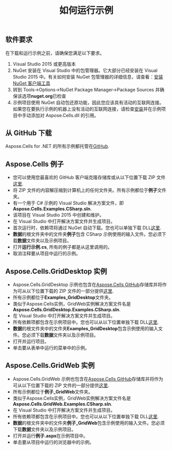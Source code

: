 ﻿---
title: 如何运行示例
type: docs
weight: 140
url: /zh/net/how-to-run-the-examples/
---
## **软件要求**
在下载和运行示例之前，请确保您满足以下要求。

1. Visual Studio 2015 或更高版本
1. NuGet 安装在 Visual Studio 中的包管理器。它大部分已经安装在 Visual Studio 2015 中。有关如何安装 NuGet 包管理器的详细信息，请查看：[安装 NuGet 客户端工具](https://docs.microsoft.com/en-us/nuget/install-nuget-client-tools)
1. 转到 Tools->Options->NuGet Package Manager->Package Sources 并确保该选项**nuget.org**已检查
1. 示例项目使用 NuGet 自动包还原功能，因此您应该具有活动的互联网连接。如果您在要执行示例的机器上没有活动的互联网连接，请检查[安装](/cells/zh/net/installation-and-deployment/)并在示例项目中手动添加对 Aspose.Cells.dll 的引用。
## **从 GitHub 下载**
Aspose.Cells for .NET 的所有示例都托管在[GitHub](https://github.com/aspose-cells/Aspose.Cells-for-.NET).
## **Aspose.Cells 例子**
- 您可以使用您最喜欢的 GitHub 客户端克隆存储库或从以下位置下载 ZIP 文件[这里](https://github.com/aspose-cells/Aspose.Cells-for-.NET/archive/master.zip).
- 将 ZIP 文件的内容解压缩到计算机上的任何文件夹。所有示例都位于**例子**文件夹。
- 有一个用于 C# 示例的 Visual Studio 解决方案文件，即**Aspose.Cells.Examples.CSharp.sln**.
- 该项目在 Visual Studio 2015 中创建和维护。
- 在 Visual Studio 中打开解决方案文件并生成项目。
- 首次运行时，依赖项将通过 NuGet 自动下载。您也可以单独下载 DLL[这里](https://downloads.aspose.com/cells/net).
- **数据**的根文件夹中的文件夹**例子**包含 CSharp 示例使用的输入文件。您必须下载**数据**文件夹以及示例项目。
- 打开**运行示例.cs**, 所有的例子都是从这里调用的。
- 取消注释要从项目中运行的示例。
## **Aspose.Cells.GridDesktop 实例**
- Aspose.Cells.GridDesktop 示例也包含在[Aspose.Cells GitHub](https://github.com/aspose-cells/Aspose.Cells-for-.NET)存储库并将作为可从以下位置下载的 ZIP 文件的一部分提供[这里](https://github.com/aspose-cells/Aspose.Cells-for-.NET/archive/master.zip).
- 所有示例都位于**Examples_GridDesktop**文件夹。
- 类似于Aspose.Cells实例，GridWeb实例解决方案文件名是**Aspose.Cells.GridDesktop.Examples.CSharp.sln**.
- 在 Visual Studio 中打开解决方案文件并生成项目。
- 所有依赖项都包含在示例项目中。您也可以从以下位置单独下载 DLL[这里](https://downloads.aspose.com/cells/net).
- **数据**的根文件夹中的文件夹**Examples_GridDesktop**包含示例使用的输入文件。您必须下载**数据**文件夹以及示例项目。
- 打开并运行项目。
- 单击要从表单中运行的菜单中的示例。
## **Aspose.Cells.GridWeb 实例**
- Aspose.Cells.GridWeb 示例也包含在[Aspose.Cells GitHub](https://github.com/aspose-cells/Aspose.Cells-for-.NET)存储库并将作为可从以下位置下载的 ZIP 文件的一部分提供[这里](https://github.com/aspose-cells/Aspose.Cells-for-.NET/archive/master.zip).
- 所有示例都位于**例子_GridWeb**文件夹。
- 类似于Aspose.Cells实例，GridWeb实例解决方案文件名是**Aspose.Cells.GridWeb.Examples.CSharp.sln**.
- 在 Visual Studio 中打开解决方案文件并生成项目。
- 所有依赖项都包含在示例项目中。您也可以从以下位置单独下载 DLL[这里](https://downloads.aspose.com/cells/net).
- **数据**的根文件夹中的文件夹**例子_GridWeb**包含示例使用的输入文件。您必须下载**数据**文件夹以及示例项目。
- 打开并运行**例子.aspx**在示例项目中。
- 单击要从项目中运行的浏览器中的示例。
